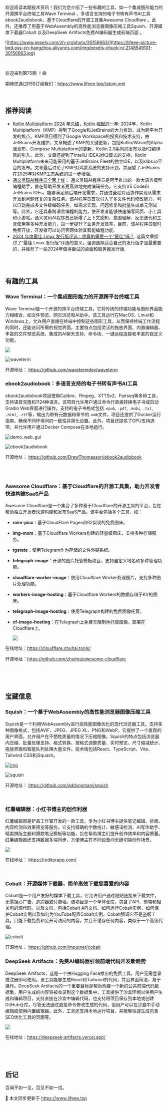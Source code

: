 欢迎阅读本期技术资讯！我们为您介绍了一些有趣的工具，如一个集成图形能力的开源跨平台终端工具Wave Terminal 、多语言支持的电子书转有声书AI工具ebook2audiobook、基于Cloudflare的开源工具集Awesome Cloudflare 。此外，还推荐了用基于WebAssembly的高性能浏览器图像压缩工具Squish、开源媒体下载器Cobalt 以及DeepSeek Artifacts免费AI编码器生成前端页面 。

![https://www.pexels.com/zh-cn/photo/30156663/](https://lifeee-picture-bed.oss-cn-hangzhou.aliyuncs.com/img/pexels-chuck-ni-2148549101-30156663.jpg)

<!-- more -->



<br />

欢迎来到第75期 ！😄

期待您通过RSS订阅我们：https://www.lifeee.top//atom.xml

<br />



## 推荐阅读



-  [Kotlin Multiplatform 2024 年总结，Kotlin 崛起的一年](https://mp.weixin.qq.com/s/C6iXWvcOySPYVAE9QaFxYg): 2024年，Kotlin Multiplatform（KMP）得到了Google和JetBrains的大力推动，成为跨平台开发的焦点。KMP项目得到了Google Workspace的投资和技术支持，由JetBrains开发维护。文章概述了KMP的关键更新，包括Kotlin/Wasm的Alpha版发布、Compose Multiplatform的更新、Kotlin 2.0系列的发布以及K2编译器的引入。此外，文章还提到了IntelliJ IDEA对K2模式的支持、Kotlin Multiplatform未来可能采用的基于JetBrains Fleet的独立IDE，以及klibs.io平台的发布。文章最后讨论了KMP对鸿蒙系统的支持计划，并展望了JetBrains在2025年对KMP生态系统的进一步增强。
- [通义灵码AI程序员全面上线](https://mp.weixin.qq.com/s/FZNMW5vsw09CMpsnjPiL3g)： 通义灵码AI程序员是阿里推出的一款大语言模型编程助手，旨在帮助开发者更高效地完成编码任务。它支持VS Code和JetBrains IDEs，能够满足前后端开发需求，并通过全程对话协作实现从需求开发到问题修复的复杂任务。该AI程序员首次引入了多文件代码修改能力，可以自动完成多文件级编码任务，如需求实现、问题修复和批量生成单元测试等。此外，它还具备跨语言编程的能力，使开发者能够快速编写网页、小工具和小游戏。通义灵码AI程序员还新增了上下文感知、意图理解、反思迭代和工具使用等多种开发能力，进一步提升了业务开发效率。目前，该AI程序员限时免费开放，开发者可以访问官网体验其智能编程功能.
- [2024 年度最佳 Linux 发行版评选：你真的需要一个“最佳”吗？](https://mp.weixin.qq.com/s/d63KWQJWs68a5ywZHfNN4A): 这篇文章探讨了“最佳 Linux 发行版”评选的意义，强调选择适合自己的发行版才是最重要的，并推荐了一些2024年值得尝试的桌面和服务器发行版.

  


<br />

<br />

## 有趣的工具



### Wave Terminal：一个集成图形能力的开源跨平台终端工具

Wave Terminal是一个开源的跨平台终端工具，它将传统的终端功能与图形界面能力相结合，如文件预览、网页浏览和AI助手。该工具运行在MacOS、Linux和Windows上，允许用户直接在终端中控制这些图形工具，从而保持终端工作流程的同时，还能访问所需的视觉界面。主要特点包括灵活的拖放界面、内置编辑器、丰富的文件预览系统、集成的AI聊天支持、命令块、一键远程连接和丰富的自定义功能。

![](https://lifeee-picture-bed.oss-cn-hangzhou.aliyuncs.com/img/image-20250110222526127.png)

 ![waveterm](https://socialify.git.ci/wavetermdev/waveterm/image?description=1&forks=1&issues=1&language=1&name=1&owner=1&pulls=1&stargazers=1&theme=Light)

 开源地址： https://github.com/wavetermdev/waveterm



###  ebook2audiobook：多语言支持的电子书转有声书AI工具

ebook2audiobook项目使用Calibre、ffmpeg、XTTSv2、Fairseq等多种工具，支持语音克隆和1124种语言。该项目允许用户通过命令行直接转换电子书或启动Gradio Web界面进行操作。支持的电子书格式包括`.epub`, `.pdf`, `.mobi`, `.txt`, `.html`, `.rtf`等，输出为带有元数据和章节的`.m4b`文件。项目还提供了Docker运行指南，确保不同环境间的一致性并简化设置。此外，项目还提供了GPU支持选项，并允许用户通过Docker Compose在本地运行。



![demo_web_gui](https://github.com/DrewThomasson/ebook2audiobook/raw/main/assets/demo_web_gui.gif)

![ebook2audiobook](https://socialify.git.ci/DrewThomasson/ebook2audiobook/image?description=1&forks=1&issues=1&language=1&name=1&owner=1&pulls=1&stargazers=1&theme=Light)

开源地址： https://github.com/DrewThomasson/ebook2audiobook



<br />

<br />

### Awesome Cloudflare：基于Cloudflare的开源工具集，助力开发者快速构建SaaS产品

Awesome Cloudflare是一个集合了多种基于Cloudflare的开源工具的平台，旨在帮助独立开发者快速构建和发布SaaS产品。该平台包括多个工具，如：

- **roim-picx**：基于CloudFlare Pages和R2实现的免费图床。

- **img-mom**：基于Cloudflare Workers构建的轻量级图床，支持多种存储服务。

- **tgstate**：使用Telegram作为存储的文件外链系统。

- **telegraph-image**：开源的图片托管模板项目，支持自定义域名和多种管理功能。

- **cloudflare-worker-image**：使用Cloudflare Worker处理图片，支持多种图片处理功能。

- **workers-image-hosting**：基于Cloudflare Workers的数据存储于KV的图床。

- **telegraph-image-hosting**：使用Telegraph构建的免费图像托管。

- **cf-image-hosting**：在Telegraph上免费无限制地托管图像，部署在Cloudflare上。 

  ![](https://lifeee-picture-bed.oss-cn-hangzhou.aliyuncs.com/img/image-20250110224015347.png)

在线地址：https://cloudflare.chuhai.tools/

开源地址：https://github.com/zhuima/awesome-cloudflare

<br />

 

<br />

<br />

## 宝藏信息

### Squish：一个基于WebAssembly的高性能浏览器图像压缩工具

Squish是一个利用WebAssembly进行高性能图像优化的现代浏览器工具，支持多种图像格式，包括AVIF、JPEG、JPEG XL、PNG和WebP。它提供了一个直观的用户界面，允许用户在不牺牲质量的情况下压缩图像。Squish的特点包括浏览器内压缩、批量处理支持、格式转换、按格式调整质量、实时预览、尺寸缩减统计、拖放界面和智能队列处理大量文件。技术栈包括React、TypeScript、Vite、Tailwind CSS和jSquash。



[![img](https://camo.githubusercontent.com/d312d61ae43f0055931bc332fa7ee62ef71b7fa52c744f6430c1dc2c7da5f1e8/68747470733a2f2f7371756973682e616464792e69652f6d6574612e6a7067)](https://camo.githubusercontent.com/d312d61ae43f0055931bc332fa7ee62ef71b7fa52c744f6430c1dc2c7da5f1e8/68747470733a2f2f7371756973682e616464792e69652f6d6574612e6a7067)

![squish](https://socialify.git.ci/addyosmani/squish/image?description=1&font=Rokkitt&forks=1&issues=1&language=1&name=1&owner=1&pattern=Diagonal+Stripes&pulls=1&stargazers=1&theme=Light)

开源地址： https://github.com/addyosmani/squish

<br />

### 红薯编辑器：小红书博主的创作利器

红薯编辑器是铲品工作室开发的一款工具，专为小红书博主提供笔记编辑、排版、内容检测和效果预览等服务。它支持精确的字数统计、敏感词检测、AI写作助手、精美排版主题和爆款笔记模板等功能，旨在帮助博主们提升创作效率和内容质量。红薯编辑器还支持数据多端同步，方便博主在不同设备间无缝切换创作场景。

![](https://reditorapp.com/assets/hero-screenshot-BkE2itra.jpg)

在线地址： https://reditorapp.com/

 

<br />



### Cobalt：开源媒体下载器，简单高效下载您喜爱的内容



Cobalt是一个用户友好的媒体下载工具，它允许用户通过粘贴链接来下载文件，无需担心广告、追踪器或付费墙。该项目是一个单体仓库，包含了API、前端和相关包的源代码，以及文档，包括Cobalt API文档、如何运行Cobalt实例、如何保护Cobalt实例以及如何为YouTube配置Cobalt实例。Cobalt强调它不是盗版工具，只能下载免费和公开可访问的内容，并且不缓存任何内容，类似于一个高级代理。

![cobalt](https://socialify.git.ci/imputnet/cobalt/image?description=1&forks=1&issues=1&language=1&name=1&owner=1&pulls=1&stargazers=1&theme=Light)

开源地址： https://github.com/imputnet/cobalt



### DeepSeek Artifacts：免费AI编码器引领前端代码开发新趋势

DeepSeek Artifacts，这是一个由Hugging Face推出的免费工具，用户无需登录或注册即可使用。该工具能够生成React和Tailwind的代码，并且界面简洁，易于操作。DeepSeek Artifacts的一个重要目标是帮助构建一个新的公共前端代码数据集，用户生成的内容将被收录到这个数据集中。工具提供了沙盒环境以供用户生成和编辑项目，支持直接在沙盒中编辑代码，也支持将项目保存到本地或创建GitHub仓库。尽管无法通过直接命令修改生成的代码，但用户可以在沙盒中手动编辑或使用内置编辑器。此外，工具还支持本地运行项目，并能够快速生成包含SEO优化工具的页面等。

![](https://lifeee-picture-bed.oss-cn-hangzhou.aliyuncs.com/img/image-20250110223349079.png)

在线地址：https://deepseek-artifacts.vercel.app/



<br />

<br />

<br />

## 后记

百闻不如一见，百见不如一试。

🎉 本文同步更新于  https://www.lifeee.top
